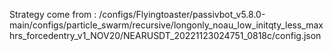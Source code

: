 Strategy come from : /configs/Flyingtoaster/passivbot_v5.8.0-main/configs/particle_swarm/recursive/longonly_noau_low_initqty_less_maxhrs_forcedentry_v1_NOV20/NEARUSDT_20221123024751_0818c/config.json